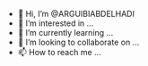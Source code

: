 - 👋 Hi, I’m @ARGUIBIABDELHADI
- 👀 I’m interested in ...
- 🌱 I’m currently learning ...
- 💞️ I’m looking to collaborate on ...
- 📫 How to reach me ...

<!---
ARGUIBIABDELHADI/ARGUIBIABDELHADI is a ✨ special ✨ repository because its `README.md` (this file) appears on your GitHub profile.
You can click the Preview link to take a look at your changes.
--->
